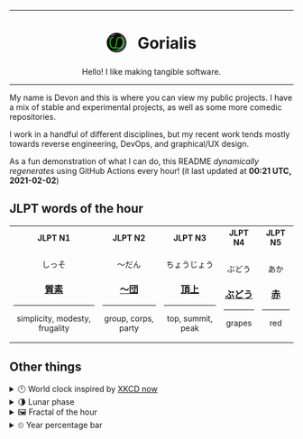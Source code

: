 ***

<h1 align="center">
<sub>
    <img src="readme/resources/avatar.png" height="36">
</sub>
&nbsp;
Gorialis
</h1>
<p align="center">
Hello! I like making tangible software.
</p>

***

My name is Devon and this is where you can view my public projects. I have a mix of stable and experimental projects, as well as some more comedic repositories.

I work in a handful of different disciplines, but my recent work tends mostly towards reverse engineering, DevOps, and graphical/UX design.

As a fun demonstration of what I can do, this README *dynamically regenerates* using GitHub Actions every hour! (it last updated at **00:21 UTC, 2021-02-02**)

<h2>JLPT words of the hour</h2>
<table>
    <tr>
        <th>JLPT N1</th>
        <th>JLPT N2</th>
        <th>JLPT N3</th>
        <th>JLPT N4</th>
        <th>JLPT N5</th>
    </tr>
    <tr>
        <td>
            <p align="center">しっそ</p>
            <h3 align="center"><b><a href="https://jisho.org/search/%E8%B3%AA%E7%B4%A0">質素</a></b></h3>
            <hr>
            <p align="center">simplicity,<wbr> modesty,<wbr> frugality</p>
        </td>
        <td>
            <p align="center">～だん</p>
            <h3 align="center"><b><a href="https://jisho.org/search/%EF%BD%9E%E5%9B%A3">～団</a></b></h3>
            <hr>
            <p align="center">group,<wbr> corps,<wbr> party</p>
        </td>
        <td>
            <p align="center">ちょうじょう</p>
            <h3 align="center"><b><a href="https://jisho.org/search/%E9%A0%82%E4%B8%8A">頂上</a></b></h3>
            <hr>
            <p align="center">top,<wbr> summit,<wbr> peak</p>
        </td>
        <td>
            <p align="center">ぶどう</p>
            <h3 align="center"><b><a href="https://jisho.org/search/%E3%81%B6%E3%81%A9%E3%81%86">ぶどう</a></b></h3>
            <hr>
            <p align="center">grapes</p>
        </td>
        <td>
            <p align="center">あか</p>
            <h3 align="center"><b><a href="https://jisho.org/search/%E8%B5%A4">赤</a></b></h3>
            <hr>
            <p align="center">red</p>
        </td>
    </tr>
</table>

<h2>Other things</h2>
<details>
<summary>🕛  World clock inspired by <a href="https://xkcd.com/now">XKCD now</a></summary>

> <img src="generated/now.png" width="512">

</details>
<details>
<summary>🌗 Lunar phase</summary>

The moon is approximately 69.11% through its phase (Last Quarter).

</details>
<details>
<summary>&#x1f5bc; Fractal of the hour</summary>

> <img src="generated/fractal.png" width="512">

</details>
<details>
<summary>&#x23f2; Year percentage bar</summary>
<pre><code>2021 [█▁▁▁▁▁▁▁▁▁▁▁▁▁▁▁▁▁▁▁] 8.77%</code></pre>
</details>
